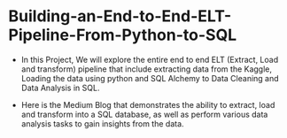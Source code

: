 # Building-an-End-to-End-ELT-Pipeline-From-Python-to-SQL
- In this Project, We will explore the entire end to end ELT (Extract, Load and transform) pipeline that include extracting data from the Kaggle, Loading the data using python and SQL Alchemy to Data Cleaning and Data Analysis in SQL.

- Here is the Medium Blog that demonstrates the ability to extract, load and transform into a SQL database, as well as perform various data analysis tasks to gain insights from the data.
 
